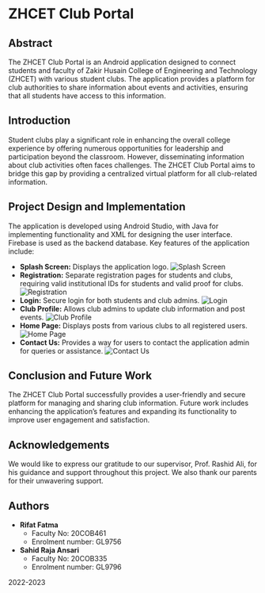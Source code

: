 # ZHCET Club Portal

## Abstract
The ZHCET Club Portal is an Android application designed to connect students and faculty of Zakir Husain College of Engineering and Technology (ZHCET) with various student clubs. The application provides a platform for club authorities to share information about events and activities, ensuring that all students have access to this information.

## Introduction
Student clubs play a significant role in enhancing the overall college experience by offering numerous opportunities for leadership and participation beyond the classroom. However, disseminating information about club activities often faces challenges. The ZHCET Club Portal aims to bridge this gap by providing a centralized virtual platform for all club-related information.

## Project Design and Implementation
The application is developed using Android Studio, with Java for implementing functionality and XML for designing the user interface. Firebase is used as the backend database. Key features of the application include:

- **Splash Screen:** Displays the application logo. ![Splash Screen](https://imgur.com/a/IkpmqD1)
- **Registration:** Separate registration pages for students and clubs, requiring valid institutional IDs for students and valid proof for clubs. ![Registration](https://imgur.com/a/IkpmqD1)
- **Login:** Secure login for both students and club admins. ![Login](https://imgur.com/a/IkpmqD1)
- **Club Profile:** Allows club admins to update club information and post events. ![Club Profile](https://imgur.com/a/IkpmqD1)
- **Home Page:** Displays posts from various clubs to all registered users. ![Home Page](https://imgur.com/a/IkpmqD1)
- **Contact Us:** Provides a way for users to contact the application admin for queries or assistance. ![Contact Us](https://imgur.com/a/IkpmqD1)

## Conclusion and Future Work
The ZHCET Club Portal successfully provides a user-friendly and secure platform for managing and sharing club information. Future work includes enhancing the application’s features and expanding its functionality to improve user engagement and satisfaction.

## Acknowledgements
We would like to express our gratitude to our supervisor, Prof. Rashid Ali, for his guidance and support throughout this project. We also thank our parents for their unwavering support.

## Authors
- **Rifat Fatma**
  - Faculty No: 20COB461
  - Enrolment number: GL9756
- **Sahid Raja Ansari**
  - Faculty No: 20COB335
  - Enrolment number: GL9796

2022-2023
